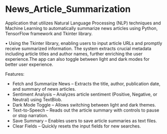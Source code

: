 # News_Article_Summarization
Application that utilizes Natural Language Processing (NLP) techniques and Machine Learning to automatically summarize news articles using Python, TensorFlow framework and Tkinter library. 

•	Using the Tkinter library, enabling users to input article URLs and promptly receive summarized information. The system extracts crucial metadata including article titles and author names, further enriching the user experience.The app can also toggle between light and dark modes for better user experience.

Features:

* Fetch and Summarize News – Extracts the title, author, publication date, and summary of news articles.
* Sentiment Analysis – Analyzes article sentiment (Positive, Negative, or Neutral) using TextBlob.
* Dark Mode Toggle – Allows switching between light and dark themes.
* Text-to-Speech – Reads out the article summary with controls to pause or stop narration.
* Save Summary – Enables users to save article summaries as text files.
* Clear Fields – Quickly resets the input fields for new searches.

